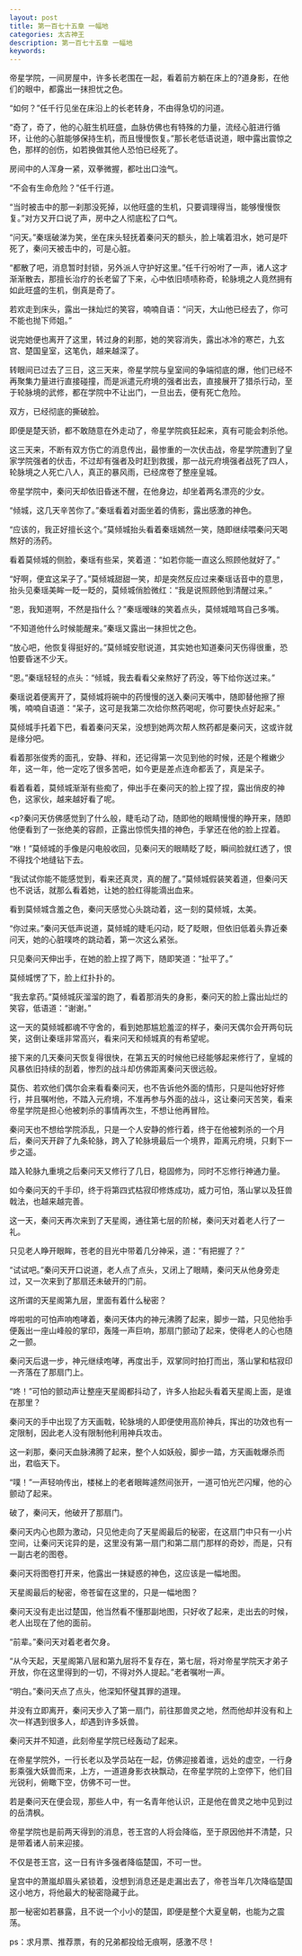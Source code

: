 ```yaml
---
layout: post
title: 第一百七十五章 一幅地
categories: 太古神王
description: 第一百七十五章 一幅地
keywords:
---
```


帝星学院，一间房屋中，许多长老围在一起，看着前方躺在床上的?道身影，在他们的眼中，都露出一抹担忧之色。

“如何？”任千行见坐在床沿上的长老转身，不由得急切的问道。

“奇了，奇了，他的心脏生机旺盛，血脉仿佛也有特殊的力量，流经心脏进行循环，让他的心脏能够保持生机，而且慢慢恢复。”那长老低语说道，眼中露出震惊之色，那样的创伤，如若换做其他人恐怕已经死了。

房间中的人浑身一紧，双拳微握，都吐出口浊气。

“不会有生命危险？”任千行道。

“当时被击中的那一刹那没死掉，以他旺盛的生机，只要调理得当，能够慢慢恢复。”对方又开口说了声，房中之人彻底松了口气。

“问天。”秦瑶破涕为笑，坐在床头轻抚着秦问天的额头，脸上噙着泪水，她可是吓死了，秦问天被击中的，可是心脏。

“都散了吧，消息暂时封锁，另外派人守护好这里。”任千行吩咐了一声，诸人这才渐渐散去，那擅长治疗的长老留了下来，心中依旧啧啧称奇，轮脉境之人竟然拥有如此旺盛的生机，倒真是奇了。

若欢走到床头，露出一抹灿烂的笑容，喃喃自语：“问天，大山他已经去了，你可不能也抛下师姐。”

说完她便也离开了这里，转过身的刹那，她的笑容消失，露出冰冷的寒芒，九玄宫、楚国皇室，这笔仇，越来越深了。

转眼间已过去了三日，这三天来，帝星学院与皇室间的争端彻底的爆，他们已经不再聚集力量进行直接碰撞，而是派遣元府境的强者出去，直接展开了猎杀行动，至于轮脉境的武修，都在学院中不让出门，一旦出去，便有死亡危险。

双方，已经彻底的撕破脸。

即便是楚天骄，都不敢随意在外走动了，帝星学院疯狂起来，真有可能会刺杀他。

这三天来，不断有双方伤亡的消息传出，最惨重的一次伏击战，帝星学院遭到了皇家学院强者的伏击，不过却有强者及时赶到救援，那一战元府境强者战死了四人，轮脉境之人死亡八人，真正的暴风雨，已经席卷了整座皇城。

帝星学院中，秦问天却依旧昏迷不醒，在他身边，却坐着两名漂亮的少女。

“倾城，这几天辛苦你了。”秦瑶看着对面坐着的倩影，露出感激的神色。

“应该的，我正好擅长这个。”莫倾城抬头看着秦瑶嫣然一笑，随即继续喂秦问天喝熬好的汤药。

看着莫倾城的侧脸，秦瑶有些呆，笑着道：“如若你能一直这么照顾他就好了。”

“好啊，便宜这呆子了。”莫倾城甜甜一笑，却是突然反应过来秦瑶话音中的意思，抬头见秦瑶美眸一眨一眨的，莫倾城俏脸微红：“我是说照顾他到清醒过来。”

“恩，我知道啊，不然是指什么？”秦瑶暧昧的笑着点头，莫倾城暗骂自己多嘴。

“不知道他什么时候能醒来。”秦瑶又露出一抹担忧之色。

“放心吧，他恢复得挺好的。”莫倾城安慰说道，其实她也知道秦问天伤得很重，恐怕要昏迷不少天。

“恩。”秦瑶轻轻的点头：“倾城，我去看看父亲熬好了药没，等下给你送过来。”

秦瑶说着便离开了，莫倾城将碗中的药慢慢的送入秦问天嘴中，随即替他擦了擦嘴，喃喃自语道：“呆子，这可是我第二次给你熬药喝呢，你可要快点好起来。”

莫倾城手托着下巴，看着秦问天呆，没想到她两次帮人熬药都是秦问天，这或许就是缘分吧。

看着那张俊秀的面孔，安静、祥和，还记得第一次见到他的时候，还是个稚嫩少年，这一年，他一定吃了很多苦吧，如今更是差点连命都丢了，真是呆子。

看着看着，莫倾城渐渐有些痴了，伸出手在秦问天的脸上捏了捏，露出俏皮的神色，这家伙，越来越好看了呢。

<p?秦问天仿佛感觉到了什么般，睫毛动了动，随即他的眼睛慢慢的睁开来，随即他便看到了一张绝美的容颜，正露出惊慌失措的神色，手掌还在他的脸上捏着。

“咻！”莫倾城的手像是闪电般收回，见秦问天的眼睛眨了眨，瞬间脸就红透了，恨不得找个地缝钻下去。

“我试试你能不能感觉到，看来还真灵，真的醒了。”莫倾城假装笑着道，但秦问天也不说话，就那么看着她，让她的脸红得能滴出血来。

看到莫倾城含羞之色，秦问天感觉心头跳动着，这一刻的莫倾城，太美。

“你过来。”秦问天低声说道，莫倾城的睫毛闪动，眨了眨眼，但依旧低着头靠近秦问天，她的心脏噗咚的跳动着，第一次这么紧张。

只见秦问天伸出手，在她的脸上捏了两下，随即笑道：“扯平了。”

莫倾城愣了下，脸上红扑扑的。

“我去拿药。”莫倾城灰溜溜的跑了，看着那消失的身影，秦问天的脸上露出灿烂的笑容，低语道：“谢谢。”

这一天的莫倾城都魂不守舍的，看到她那尴尬羞涩的样子，秦问天偶尔会开两句玩笑，这倒让秦瑶非常高兴，看来问天和倾城真的有希望呢。

接下来的几天秦问天恢复得很快，在第五天的时候他已经能够起来修行了，皇城的风暴依旧持续的刮着，惨烈的战斗却仿佛距离秦问天很远般。

莫伤、若欢他们偶尔会来看看秦问天，也不告诉他外面的情形，只是叫他好好修行，并且嘱咐他，不踏入元府境，不准再参与外面的战斗，这让秦问天苦笑，看来帝星学院是担心他被刺杀的事情再次生，不想让他再冒险。

秦问天也不想给学院添乱，只是一个人安静的修行着，终于在他被刺杀的一个月后，秦问天开辟了九条轮脉，跨入了轮脉境最后一个境界，距离元府境，只剩下一步之遥。

踏入轮脉九重境之后秦问天又修行了几日，稳固修为，同时不忘修行神通力量。

如今秦问天的千手印，终于将第四式枯寂印修炼成功，威力可怕，落山掌以及狂兽戟法，也越来越完善。

这一天，秦问天再次来到了天星阁，通往第七层的阶梯，秦问天对着老人行了一礼。

只见老人睁开眼眸，苍老的目光中带着几分神采，道：“有把握了？”

“试试吧。”秦问天开口说道，老人点了点头，又闭上了眼睛，秦问天从他身旁走过，又一次来到了那扇还未破开的门前。

这所谓的天星阁第九层，里面有着什么秘密？

哗啦啦的可怕声响咆哮着，秦问天体内的神元沸腾了起来，脚步一踏，只见他抬手便轰出一座山峰般的掌印，轰隆一声巨响，那扇门颤动了起来，使得老人的心也随之一颤。

秦问天后退一步，神元继续咆哮，再度出手，双掌同时拍打而出，落山掌和枯寂印一齐落在了那扇门上。

“咚！”可怕的颤动声让整座天星阁都抖动了，许多人抬起头看着天星阁上面，是谁在那里？

秦问天的手中出现了方天画戟，轮脉境的人即便使用高阶神兵，挥出的功效也有一定限制，因此老人没有限制他利用神兵攻击。

这一刹那，秦问天血脉沸腾了起来，整个人如妖般，脚步一踏，方天画戟爆杀而出，君临天下。

“噗！”一声轻响传出，楼梯上的老者眼眸遽然间张开，一道可怕光芒闪耀，他的心颤动了起来。

破了，秦问天，他破开了那扇门。

秦问天内心也颇为激动，只见他走向了天星阁最后的秘密，在这扇门中只有一小片空间，让秦问天诧异的是，这里没有第一扇门和第二扇门那样的奇妙，而是，只有一副古老的图卷。

秦问天将图卷打开来，他露出一抹疑惑的神色，这应该是一幅地图。

天星阁最后的秘密，帝苍留在这里的，只是一幅地图？

秦问天没有走出过楚国，他当然看不懂那副地图，只好收了起来，走出去的时候，老人出现在了他的面前。

“前辈。”秦问天对着老者欠身。

“从今天起，天星阁第八层和第九层将不复存在，第七层，将对帝星学院天才弟子开放，你在这里得到的一切，不得对外人提起。”老者嘱咐一声。

“明白。”秦问天点了点头，他深知怀璧其罪的道理。

并没有立即离开，秦问天步入了第一扇门，前往那兽灵之地，然而他却并没有和上次一样遇到很多人，却遇到许多妖兽。

秦问天并不知道，此刻帝星学院已经轰动了起来。

在帝星学院外，一行长老以及学员站在一起，仿佛迎接着谁，远处的虚空，一行身影乘强大妖兽而来，上方，一道道身影衣袂飘动，在帝星学院的上空停下，他们目光锐利，俯瞰下空，仿佛不可一世。

若是秦问天在便会现，那些人中，有一名青年他认识，正是他在兽灵之地中见到过的岳清枫。

帝星学院也是前两天得到的消息，苍王宫的人将会降临，至于原因他并不清楚，只是带着诸人前来迎接。

不仅是苍王宫，这一日有许多强者降临楚国，不可一世。

皇宫中的萧嵐却眉头紧锁着，没想到消息还是走漏出去了，帝苍当年几次降临楚国这小地方，将他最大的秘密隐藏于此。

那一秘密如若暴露，且不说一个小小的楚国，即便是整个大夏皇朝，也能为之震荡。

ps：求月票、推荐票，有的兄弟都投给无痕啊，感激不尽！
